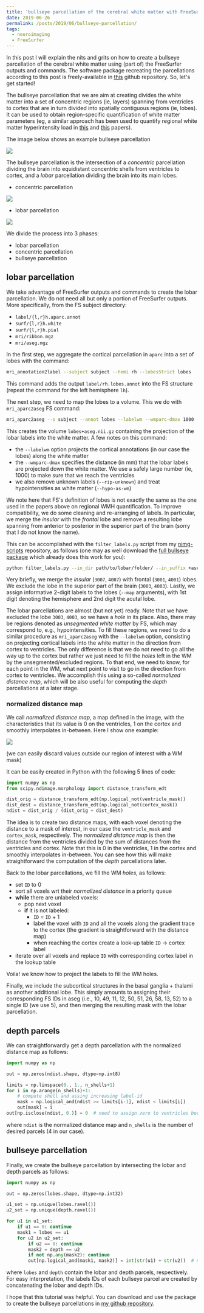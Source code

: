 ```yaml
---
title: 'bullseye parcellation of the cerebral white matter with FreeSurfer'
date: 2019-06-26
permalink: /posts/2019/06/bullseye-parcellation/
tags:
  - neuroimaging
  - FreeSurfer
---
```


In this post I will explain the nits and grits on how to create a bullseye parcellation of the cerebral white matter using (part of) the FreeSurfer outputs and commands.
The software package recreating the parcellations according to this post is freely-available in [this](https://github.com/gsanroma/bullseye_pipeline) github repository.
So, let's get started!

The bullseye parcellation that we are aim at creating divides the white matter into a set of concentric regions (ie, layers) spanning from ventricles to cortex that are in turn divided into spatially contiguous regions (ie, lobes).
It can be used to obtain region-specific quantification of white matter parameters (eg, a similar approach has been used to quantify regional white matter hyperintensity load in [this](https://doi.org/10.1016/j.neurad.2017.10.001) and [this](https://doi.org/10.1016/j.jalz.2014.07.155) papers). 


The image below shows an example bullseye parcellation

![](/images/blog/2019-06-26-bullseye-parcellation/bull.png)

The bullseye parcellation is the intersection of a _concentric_ parcellation dividing the brain into equidistant concentric shells from ventricles to cortex, and a _lobar_ parcellation dividing the brain into its main lobes.

- concentric parcellation

![](/images/blog/2019-06-26-bullseye-parcellation/shells.png)

- lobar parcellation

![](/images/blog/2019-06-26-bullseye-parcellation/lobes.png)

We divide the process into 3 phases:

- lobar parcellation
- concentric parcellation
- bullseye parcellation

## lobar parcellation

We take advantage of FreeSurfer outputs and commands to create the lobar parcellation.
We do not need all but only a portion of FreeSurfer outputs.
More specifically, from the FS subject directory:

- `label/{l,r}h.aparc.annot`
- `surf/{l,r}h.white`
- `surf/{l,r}h.pial`
- `mri/ribbon.mgz`
- `mri/aseg.mgz`

In the first step, we aggregate the cortical parcellation in `aparc` into a set of lobes with the command:

```bash
mri_annotation2label --subject subject --hemi rh --lobesStrict lobes
```

This command adds the output `label/rh.lobes.annot` into the FS structure (repeat the command for the left hemisphere `lh`).

The next step, we need to map the lobes to a volume.
This we do with `mri_aparc2aseg` FS command:

```bash
mri_aparc2aseg --s subject --annot lobes --labelwm --wmparc-dmax 1000 --rip-unknown --hypo-as-wm --o lobes+aseg.nii.gz
```

This creates the volume `lobes+aseg.nii.gz` containing the projection of the lobar labels into the white matter.
A few notes on this command:

- the `--labelwm` option projects the cortical annotations (in our case the lobes) along the white matter
- the `--wmparc-dmax` specifies the distance (in mm) that the lobar labels are projected down the white matter. We use a safely large number (ie, 1000) to make sure that we reach the ventricles
- we also remove unknown labels (`--rip-unknown`) and treat hypointensities as white matter (`--hypo-as-wm`)

We note here that FS's definition of lobes is not exactly the same as the one used in the papers above on regional WMH quantification.
To improve compatibility, we do some cleaning and re-arranging of labels.
In particular, we merge the _insular_ with the _frontal_ lobe and remove a resulting lobe spanning from anterior to posterior in the superior part of the brain (sorry that I do not know the name).

This can be accomplished with the `filter_labels.py` script from my [nimg-scripts](https://github.com/gsanroma/nimg-scripts) repository, as follows (one may as well download the [full bullseye package](https://github.com/gsanroma/bullseye_pipeline) which already does this work for you):

```bash
python filter_labels.py --in_dir path/to/lobar/folder/ --in_suffix +aseg.nii.gz --out_dir path/to/output/folder --out_suffix +lobes.nii.gz --include 3001 3007 --include 4001 4007 --include 3004 --include 4004 --include 3005 --include 4005 --include 3006 --include 4006 --map 3001 11 --map 4001 21 --map 3004 12 --map 4004 22 --map 3005 13 --map 4005 23 --map 3006 14 --map 4006 24
```

Very briefly, we merge the _insular_ (`3007`, `4007`) with frontal (`3001`, `4001`) lobes.
We exclude the lobe in the superior part of the brain (`3003`, `4003`).
Lastly, we assign informative 2-digit labels to the lobes (`--map` arguments), with 1st digit denoting the hemisphere and 2nd digit the acutal lobe.

The lobar parcellations are almost (but not yet) ready.
Note that we have excluded the lobe `3003`, `4003`, so we have a _hole_ in its place.
Also, there may be regions denoted as _unsegmented white matter_ by FS, which may correspond to, e.g., hypointensities.
To fill these regions, we need to do a similar procedure as `mri_aparc2aseg` with the `--labelwm` option, consisting on projecting cortical labels into the white matter in the direction from cortex to ventricles.
The only difference is that we do not need to go all the way up to the cortex but rather we just need to fill the _holes_ left in the WM by the unsegmented/excluded regions.
To that end, we need to know, for each point in the WM, what next point to visit to go in the direction from cortex to ventricles.
We accomplish this using a so-called _normalized distance map_, which will be also useful for computing the _depth_ parcellations at a later stage.

### normalized distance map

We call _normalized distance map_, a map defined in the image, with the characteristics that its value is 0 on the ventricles, 1 on the cortex and smoothly interpolates in-between. 
Here I show one example:

![](/images/blog/2019-06-26-bullseye-parcellation/ndist.png)

(we can easily discard values outside our region of interest with a WM mask)

It can be easily created in Python with the following 5 lines of code:

```python
import numpy as np
from scipy.ndimage.morphology import distance_transform_edt

dist_orig = distance_transform_edt(np.logical_not(ventricle_mask))
dist_dest = distance_transform_edt(np.logical_not(cortex_mask))
ndist = dist_orig / (dist_orig + dist_dest)
```

The idea is to create two distance maps, with each voxel denoting the distance to a mask of interest, in our case the `ventricle_mask` and `cortex_mask`, respectively.
The _normalized distance map_ is then the distance from the ventricles divided by the sum of distances from the ventricles and cortex.
Note that this is 0 in the ventricles, 1 in the cortex and smoothly interpolates in-between.
You can see how this will make straightforward the computation of the _depth_ parcellations later.

Back to the lobar parcellations, we fill the WM _holes_,  as follows:

- set `ID` to 0
- sort all voxels wrt their _normalized distance_ in a priority queue
- **while** there are unlabeled voxels:  
  - pop next voxel
  - **if** it is not labeled:  
    - `ID` = `ID` + 1
    - label the voxel with `ID` and all the voxels along the gradient trace to the cortex (the gradient is straightforward with the distance map)
    - when reaching the cortex create a look-up table `ID` -> cortex label
- iterate over all voxels and replace `ID` with corresponding cortex label in the lookup table

Voila! we know how to project the labels to fill the WM holes.

Finally, we include the subcortical structures in the basal ganglia + thalami as another additional lobe.
This simply amounts to assigning their corresponding FS IDs in aseg (i.e., 10, 49, 11, 12, 50, 51, 26, 58, 13, 52) to a single ID (we use 5), and then merging the resulting mask with the lobar parcellation.

## depth parcels

We can straightforwardly get a depth parcellation with the normalized distance map as follows:

```python
import numpy as np

out = np.zeros(ndist.shape, dtype=np.int8)

limits = np.linspace(0., 1., n_shells+1)
for i in np.arange(n_shells)+1:
    # compute shell and assing increasing label-id
    mask = np.logical_and(ndist >= limits[i-1], ndist < limits[i])
    out[mask] = i
out[np.isclose(ndist, 0.)] = 0  # need to assign zero to ventricles because of >= above
```

where `ndist` is the normalized distance map and `n_shells` is the number of desired parcels (4 in our case).

## bullseye parcellation

Finally, we create the bullseye parcellation by intersecting the lobar and depth parcels as follows:

```python
import numpy as np

out = np.zeros(lobes.shape, dtype=np.int32)

u1_set = np.unique(lobes.ravel())
u2_set = np.unique(depth.ravel())

for u1 in u1_set:
    if u1 == 0: continue
    mask1 = lobes == u1
    for u2 in u2_set:
        if u2 == 0: continue
        mask2 = depth == u2
        if not np.any(mask2): continue
        out[np.logical_and(mask1, mask2)] = int(str(u1) + str(u2))  # new label id by concatenating [u1, u2]
```

where `lobes` and `depth` contain the lobar and depth parcels, respectively.
For easy interpretation, the labels IDs of each bullseye parcel are created by concatenating the lobar and depth IDs.

I hope that this tutorial was helpful.
You can download and use the package to create the bullseye parcellations in [my github repository](https://github.com/gsanroma/bullseye_pipeline).
